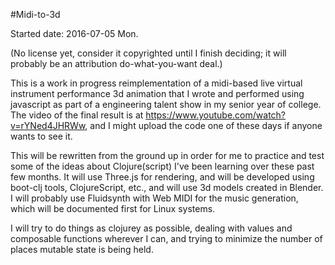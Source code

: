 #Midi-to-3d

Started date: 2016-07-05 Mon.

(No license yet, consider it copyrighted until I finish deciding; it will probably be an attribution do-what-you-want deal.)

This is a work in progress reimplementation of a midi-based live virtual instrument performance 3d animation that I wrote and performed using javascript as part of a engineering talent show in my senior year of college. The video of the final result is at <https://www.youtube.com/watch?v=rYNed4JHRWw>, and I might upload the code one of these days if anyone wants to see it.

This will be rewritten from the ground up in order for me to practice and test some of the ideas about Clojure(script) I've been learning over these past few months. It will use Three.js for rendering, and will be developed using boot-clj tools, ClojureScript, etc., and will use 3d models created in Blender. I will probably use Fluidsynth with Web MIDI for the music generation, which will be documented first for Linux systems.

I will try to do things as clojurey as possible, dealing with values and composable functions wherever I can, and trying to minimize the number of places mutable state is being held.
